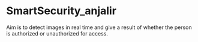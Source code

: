 # SmartSecurity_anjalir
Aim is to detect images in real time and give a result of whether the person is authorized or unauthorized for access.
